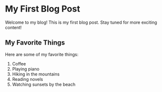 # My First Blog Post

Welcome to my blog! This is my first blog post. Stay tuned for more exciting content!
## My Favorite Things

Here are some of my favorite things:

1. Coffee
2. Playing piano
3. Hiking in the mountains
4. Reading novels
5. Watching sunsets by the beach